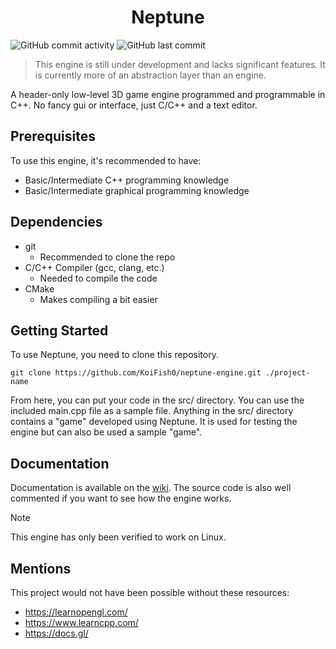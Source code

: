 <div align="center">
    <h1>Neptune</h1>
</div>

![GitHub commit activity](https://img.shields.io/github/commit-activity/t/KoiFish0/neptune-engine) ![GitHub last commit](https://img.shields.io/github/last-commit/KoiFish0/neptune-engine)


> This engine is still under development and lacks significant features. It is currently more of an abstraction layer than an engine.

A header-only low-level 3D game engine programmed and programmable in C++. No fancy gui or interface, just C/C++ and a text editor.

## Prerequisites

To use this engine, it's recommended to have:
 - Basic/Intermediate C++ programming knowledge
 - Basic/Intermediate graphical programming knowledge

## Dependencies
 - git
     - Recommended to clone the repo
 - C/C++ Compiler (gcc, clang, etc.)
     - Needed to compile the code
 - CMake
     - Makes compiling a bit easier
    

## Getting Started

To use Neptune, you need to clone this repository.

```
git clone https://github.com/KoiFish0/neptune-engine.git ./project-name
```

From here, you can put your code in the src/ directory. You can use the included main.cpp file as a sample file. Anything in the src/ directory contains a "game" developed using Neptune. It is used for testing the engine but can also be used a sample "game".

## Documentation

Documentation is available on the [wiki](https://github.com/KoiFish0/neptune-engine/wiki). The source code is also well commented if you want to see how the engine works.

> [!NOTE] 
> This engine has only been verified to work on Linux.

## Mentions

This project would not have been possible without these resources:

 - https://learnopengl.com/
 - https://www.learncpp.com/
 - https://docs.gl/

